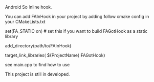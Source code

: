 Android So Inline hook.

You can add FAInHook in your project by adding follow
cmake config in your CMakeLists.txt

set(FA_STATIC on)       # set this if you want to build FAGotHook as a static library

add_directory(path/to/FAInHook)

target_link_libraries( ${ProjectName} FAGotHook)

see main.cpp to find how to use

This project is still in developed.